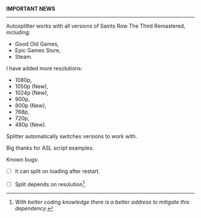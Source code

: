 **IMPORTANT NEWS**
 <hr>
 
Autosplitter works with all versions of Saints Row The Third Remastered, including:

- Good Old Games,
- Epic Games Store,
- Steam.

I have added more resolutions:

- 1080p,
- 1050p (New),
- 1024p (New),
- 900p,
- 800p (New),
- 768p,
- 720p,
- 480p (New).

Splitter automatically switches versions to work with.

Big thanks for ASL script examples.

Known bugs:
- [ ] It can split on loading after restart.

- [ ] Split depends on resolution[^1].

[^1]: *With better coding knowledge there is a better address to mitigate this dependency.*
